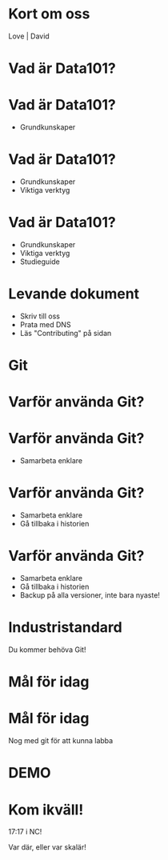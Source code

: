 [comment]: # "THEME = black"

# Kort om oss

Love | David

[comment]: # "!!!"

# Vad är Data101?

[comment]: # "!!! data-auto-animate"

# Vad är Data101?

- Grundkunskaper

[comment]: # "!!! data-auto-animate"

# Vad är Data101?

- Grundkunskaper
- Viktiga verktyg

[comment]: # "!!! data-auto-animate"

# Vad är Data101?

- Grundkunskaper
- Viktiga verktyg
- Studieguide

[comment]: # "!!! data-auto-animate"

# Levande dokument

- Skriv till oss
- Prata med DNS
- Läs "Contributing" på sidan

[comment]: # "!!! data-auto-animate"

# Git

[comment]: # "!!!"

# Varför använda Git?

[comment]: # "!!! data-auto-animate"

# Varför använda Git?

- Samarbeta enklare

[comment]: # "!!! data-auto-animate"

# Varför använda Git?

- Samarbeta enklare
- Gå tillbaka i historien

[comment]: # "!!! data-auto-animate"

# Varför använda Git?

- Samarbeta enklare
- Gå tillbaka i historien
- Backup på alla versioner, inte bara nyaste!

[comment]: # "!!! data-auto-animate"

# Industristandard

Du kommer behöva Git!

[comment]: # "!!!"

# Mål för idag

[comment]: # "!!! data-auto-animate"

# Mål för idag

Nog med git för att kunna labba

[comment]: # "!!! data-auto-animate"

# DEMO

[comment]: # "!!!"

# Kom ikväll!

17:17 i NC!

Var där, eller var skalär!
